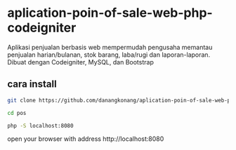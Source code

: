 # aplication-poin-of-sale-web-php-codeigniter
Aplikasi penjualan berbasis web mempermudah pengusaha memantau penjualan harian/bulanan, stok barang, laba/rugi dan laporan-laporan. Dibuat dengan Codeigniter, MySQL, dan Bootstrap

## cara install

```bash
git clone https://github.com/danangkonang/aplication-poin-of-sale-web-php-codeigniter.git pos

cd pos

php -S localhost:8080
```

open your browser with address http://localhost:8080

<!-- ## Stack
<ul>
   <li>Codeigniter</li>
   <li>Bootstrap</li>
   <li>Data tables</li>
   <li>Chart js</li>
   <li>Ajax</li>
</ul>

## Fitur

<ul>
   <li>CRUD barang</li>
   <li>Hak akses admin dan user</li>
   <li>Cetak nota</li>
   <li>Laporan harian, bulanan dan tahunan</li>
   <li>Chart laba rugi</li>
   <li>Stok barang</li>
   <li>Potongan harga grosir, diskon, dan minimal pembelian</li>
</ul>


## Screenshots

<P>
   <img src="https://danangkonang.github.io/assets/kasir/kasir-home.png" width="500" height="300" />
   <img src="https://danangkonang.github.io/assets/kasir/kasir-nota.png" width="500" height="300" />
   <img src="https://danangkonang.github.io/assets/kasir/kasir-data-barang.png" width="500" height="300" />
   <img src="https://danangkonang.github.io/assets/kasir/kasir-data-penjualan.png" width="500" height="300" />
   <img src="https://danangkonang.github.io/assets/kasir/kasir-tambah-barang.png" width="500" height="300" />
   <img src="https://danangkonang.github.io/assets/kasir/kasir-diagram.png" width="500" height="300" />
</p>

<p>
<a href="https://dakon.000webhostapp.com" target="_blank"><h2>live demo</h2></a>
</p>
<p>
   mohom maaf ada fitur yang saya disable<br/>
</p>
<ul>
   <li>Admin => dngrifai21@gmail.com 123</li>
   <li>Kasir => dngrifai@gmail.com 111</li>
</ul>

## Contribusi
* email: dngrifai21@gmail.com -->